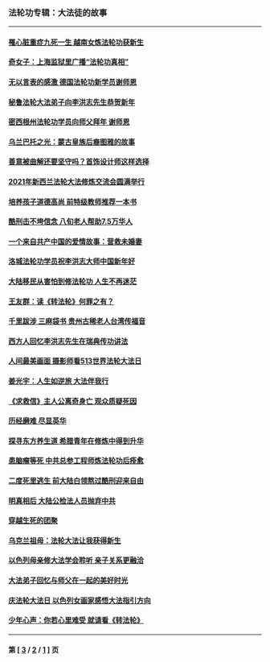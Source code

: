 ### 法轮功专辑：大法徒的故事
---
#### [罹心脏重症九死一生 越南女炼法轮功获新生](../../pages/nf1147481/n13732766.md?06120430) 
#### [奇女子：上海监狱里广播“法轮功真相”](../../pages/nf1147481/n13726443.md?06120430) 
#### [无以言表的感激 德国法轮功新学员谢师恩](../../pages/nf1147481/n13543790.md?06120430) 
#### [秘鲁法轮大法弟子向李洪志先生恭贺新年](../../pages/nf1147481/n13540182.md?06120430) 
#### [密西根州法轮功学员向师父拜年 谢师恩](../../pages/nf1147481/n13538183.md?06120430) 
#### [乌兰巴托之光：蒙古皇族后裔图雅的故事](../../pages/nf1147481/n13155759.md?06120430) 
#### [善意被曲解还要坚守吗？首饰设计师这样选择](../../pages/nf1147481/n13077575.md?06120430) 
#### [2021年新西兰法轮大法修炼交流会圆满举行](../../pages/nf1147481/n13033149.md?06120430) 
#### [培养孩子道德高尚 前特级教师推荐一本书](../../pages/nf1147481/n12938640.md?06120430) 
#### [酷刑击不垮信念 八旬老人帮助7.5万华人](../../pages/nf1147481/n12880712.md?06120430) 
#### [一个来自共产中国的爱情故事：营救未婚妻](../../pages/nf1147481/n12778386.md?06120430) 
#### [洛城法轮功学员祝李洪志大师中国新年好](../../pages/nf1147481/n12724685.md?06120430) 
#### [大陆移民从害怕到修法轮功 人生不再迷茫](../../pages/nf1147481/n12414325.md?06120430) 
#### [王友群：读《转法轮》何罪之有？](../../pages/nf1147481/n12408647.md?06120430) 
#### [千里跋涉 三麻袋书 贵州古稀老人台湾传福音](../../pages/nf1147481/n12198750.md?06120430) 
#### [西方人回忆李洪志先生在瑞典传功讲法](../../pages/nf1147481/n12099607.md?06120430) 
#### [人间最美画面 摄影师看513世界法轮大法日](../../pages/nf1147481/n12094118.md?06120430) 
#### [姜光宇：人生如逆旅 大法伴我行](../../pages/nf1147481/n12088664.md?06120430) 
#### [《求救信》主人公离奇身亡 观众质疑死因](../../pages/nf1147481/n11845215.md?06120430) 
#### [历经磨难 尽显英华](../../pages/nf1147481/n11723297.md?06120430) 
#### [探寻东方养生道 希腊青年在修炼中得到升华](../../pages/nf1147481/n11494502.md?06120430) 
#### [患脑瘤等死 中共总参工程师炼法轮功后痊愈](../../pages/nf1147481/n11466682.md?06120430) 
#### [二度死里逃生 前大陆白领熬过酷刑迎来自由](../../pages/nf1147481/n11368594.md?06120430) 
#### [明真相后 大陆公检法人员抛弃中共](../../pages/nf1147481/n11358618.md?06120430) 
#### [穿越生死的团聚](../../pages/nf1147481/n11258922.md?06120430) 
#### [乌克兰祖母：法轮大法让我获得新生](../../pages/nf1147481/n11269457.md?06120430) 
#### [以色列母亲修大法学会聆听 亲子关系更融洽](../../pages/nf1147481/n11268195.md?06120430) 
#### [大法弟子回忆与师父在一起的美好时光](../../pages/nf1147481/n11267759.md?06120430) 
#### [庆法轮大法日 以色列女画家感悟大法指引方向](../../pages/nf1147481/n11267735.md?06120430) 
#### [少年心声：你若心里难受 就请看《转法轮》](../../pages/nf1147481/n11267496.md?06120430) 

---
#### 第 [ [3](./3.md?06120430) / [2](./2.md?06120430) / [1](./1.md?06120430) ] 页

